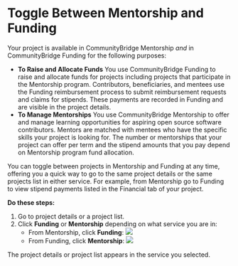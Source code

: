 # Toggle Between Mentorship and Funding

Your project is available in CommunityBridge Mentorship _and_ in CommunityBridge Funding for the following purposes:

* **To Raise and Allocate Funds** You use CommunityBridge Funding to raise and allocate funds for projects including projects that participate in the Mentorship program. Contributors, beneficiaries, and mentees use the Funding reimbursement process to submit reimbursement requests and claims for stipends. These payments are recorded in Funding and are visible in the project details.
* **To Manage Mentorships** You use CommunityBridge Mentorship to offer and manage learning opportunities for aspiring open source software contributors. Mentors are matched with mentees who have the specific skills your project is looking for. The number or mentorships that your project can offer per term and the stipend amounts that you pay depend on Mentorship program fund allocation.

You can toggle between projects in Mentorship and Funding at any time, offering you a quick way to go to the same project details or the same projects list in either service. For example, from Mentorship go to Funding to view stipend payments listed in the Financial tab of your project.

**Do these steps:**

1. Go to project details or a project list.
2. Click **Funding** or **Mentorship** depending on what service you are in:
   * From Mentorship, click **Funding**: ![](https://docs.linuxfoundation.org/download/thumbnails/7418697/Funding-Toggle.png?version=1&modificationDate=1574933176395&api=v2)
   * From Funding, click **Mentorship**: ![](https://docs.linuxfoundation.org/download/thumbnails/7418697/Mentorship-Toggle.png?version=1&modificationDate=1574933176378&api=v2)

The project details or project list appears in the service you selected.

